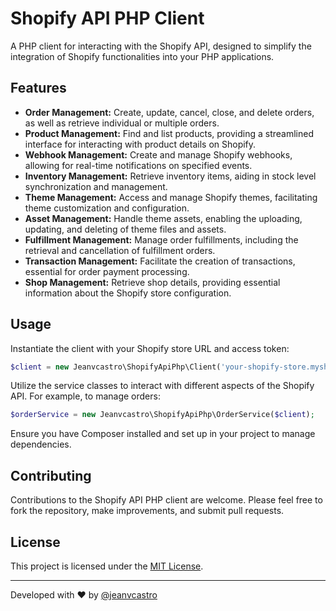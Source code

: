 # Shopify API PHP Client

A PHP client for interacting with the Shopify API, designed to simplify the integration of Shopify functionalities into your PHP applications.

## Features

- **Order Management:** Create, update, cancel, close, and delete orders, as well as retrieve individual or multiple orders.
- **Product Management:** Find and list products, providing a streamlined interface for interacting with product details on Shopify.
- **Webhook Management:** Create and manage Shopify webhooks, allowing for real-time notifications on specified events.
- **Inventory Management:** Retrieve inventory items, aiding in stock level synchronization and management.
- **Theme Management:** Access and manage Shopify themes, facilitating theme customization and configuration.
- **Asset Management:** Handle theme assets, enabling the uploading, updating, and deleting of theme files and assets.
- **Fulfillment Management:** Manage order fulfillments, including the retrieval and cancellation of fulfillment orders.
- **Transaction Management:** Facilitate the creation of transactions, essential for order payment processing.
- **Shop Management:** Retrieve shop details, providing essential information about the Shopify store configuration.

## Usage

Instantiate the client with your Shopify store URL and access token:

```php
$client = new Jeanvcastro\ShopifyApiPhp\Client('your-shopify-store.myshopify.com', 'your-access-token');
```

Utilize the service classes to interact with different aspects of the Shopify API. For example, to manage orders:

```php
$orderService = new Jeanvcastro\ShopifyApiPhp\OrderService($client);
```

Ensure you have Composer installed and set up in your project to manage dependencies.

## Contributing

Contributions to the Shopify API PHP client are welcome. Please feel free to fork the repository, make improvements, and submit pull requests.

## License

This project is licensed under the [MIT License](LICENSE).

---

Developed with ❤️ by [@jeanvcastro](https://github.com/jeanvcastro)
